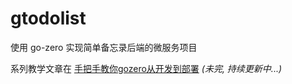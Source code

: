 # gtodolist

使用 go-zero 实现简单备忘录后端的微服务项目

系列教学文章在 [手把手教你gozero从开发到部署](https://www.chenxutalk.top/tags/gtodolist/) _(未完, 持续更新中...)_